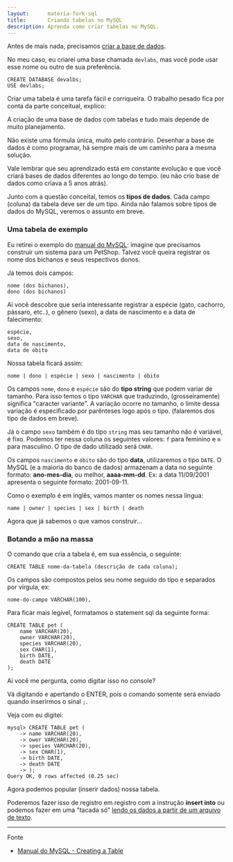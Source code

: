 ```yaml
---
layout:      materia-fork-sql
title:       Criando tabelas no MySQL
description: Aprenda como criar tabelas no MySQL.
---
```



Antes de mais nada, precisamos [criar a base de dados](../mysql-criando-base-de-dados/). 

No meu caso, eu criarei uma base chamada `devlabs`, mas você pode usar esse nome ou outro de sua preferência.

    CREATE DATABASE devalbs;
    USE devlabs;


Criar uma tabela é uma tarefa fácil e corriqueira. O trabalho pesado fica por conta da parte conceitual, explico:

A criação de uma base de dados com tabelas e tudo mais depende de muito planejamento.

Não existe uma fórmula única, muito pelo contrário. Desenhar a base de dados é como programar, há sempre mais de um
caminho para a mesma solução.

Vale lembrar que seu aprendizado está em constante evolução e que você criará bases de dados diferentes ao longo do tempo.
(eu não crio base de dados como criava a 5 anos atrás).

Junto com a questão conceital, temos os __tipos de dados__. Cada campo (coluna) da tabela deve ser de um tipo. Ainda não
falamos sobre tipos de dados do MySQL, veremos o assunto em breve.


### Uma tabela de exemplo

Eu retirei o exemplo do [manual do MySQL](http://dev.mysql.com/doc/refman/5.7/en/creating-tables.html "link-externo"):
imagine que precisamos construir um sistema para um PetShop. Talvez você queira registrar os nome dos bichanos e seus 
respectivos donos.

Já temos dois campos:

    nome (dos bichanos),
    dono (dos bichanos)

Aí você descobre que seria interessante registrar a espécie (gato, cachorro, pássaro, etc..), o gênero (sexo), a data de
nascimento e a data de falecimento:

    espécie,
    sexo,
    data de nascimento,
    data de óbito

Nossa tabela ficará assim:

    nome | dono | espécie | sexo | nascimento | óbito

Os campos `nome`, `dono` e `espécie` são do __tipo string__ que podem variar de tamanho. Para isso temos o tipo `VARCHAR`
que traduzindo, (grosseiramente) significa "caracter variante". A variação ocorre no tamanho, o limite dessa variação é
especificado por parênteses logo após o tipo. (falaremos dos tipo de dados em breve).

Já o campo `sexo` também é do tipo `string` mas seu tamanho não é variável, é fixo. Podemos ter nessa coluna os seguintes
valores: `f` para feminino e `m` para masculino. O tipo de dado utilizado será `CHAR`.

Os campos `nascimento` e `óbito` são do tipo __data__, utilizaremos o tipo `DATE`. O MySQL (e a maioria do banco de dados)
armazenam a data no seguinte formato: __ano-mes-dia__, ou melhor, __aaaa-mm-dd__.
Ex: a data 11/09/2001 apresenta o seguinte formato: 2001-09-11.

Como o exemplo é em inglês, vamos manter os nomes nessa língua:

    name | owner | species | sex | birth | death

Agora que já sabemos o que vamos construir...

### Botando a mão na massa

O comando que cria a tabela é, em sua essência, o seguinte:

    CREATE TABLE nome-da-tabela (descrição de cada coluna);

Os campos são compostos pelos seu nome seguido do tipo e separados por vírgula, ex:

    nome-do-campo VARCHAR(100),

Para ficar mais legível, formatamos o statement sql da seguinte forma:

    CREATE TABLE pet (
        name VARCHAR(20),
        owner VARCHAR(20),
        species VARCHAR(20),
        sex CHAR(1),
        birth DATE,
        death DATE
    );

Aí você me pergunta, como digitar isso no console?

Vá digitando e apertando o ENTER, pois o comando somente será enviado quando inserirmos o sinal `;`.

Veja com eu digitei:

    mysql> CREATE TABLE pet (
        -> name VARCHAR(20),
        -> ower VARCHAR(20),
        -> species VARCHAR(20),
        -> sex CHAR(1),
        -> birth DATE,
        -> death DATE
        -> );
    Query OK, 0 rows affected (0.25 sec)

Agora podemos popular (inserir dados) nossa tabela. 

Poderemos fazer isso de registro em registro com a instrução __insert into__ ou podemos fazer em uma "tacada só"
[lendo os dados a partir de um arquivo de texto](../mysql-load-data-local-infile).

<hr>
Fonte

- [Manual do MySQL - Creating a Table](http://dev.mysql.com/doc/refman/5.7/en/creating-tables.html "link-externo")